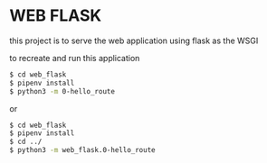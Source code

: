 # WEB FLASK

this project is to serve the web application using flask as the WSGI

to recreate and run this application

```bash
$ cd web_flask
$ pipenv install
$ python3 -m 0-hello_route
```

or

```bash
$ cd web_flask
$ pipenv install
$ cd ../
$ python3 -m web_flask.0-hello_route
```
